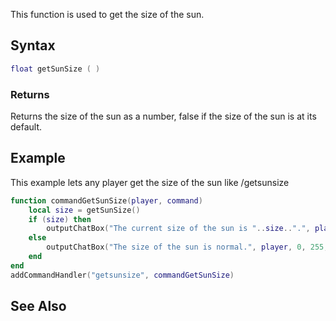 This function is used to get the size of the sun.

Syntax
------

``` lua
float getSunSize ( )
```

### Returns

Returns the size of the sun as a number, false if the size of the sun is at its default.

Example
-------

This example lets any player get the size of the sun like /getsunsize

``` lua
function commandGetSunSize(player, command)
    local size = getSunSize()
    if (size) then
        outputChatBox("The current size of the sun is "..size..".", player, 0, 255, 0)
    else
        outputChatBox("The size of the sun is normal.", player, 0, 255, 0)
    end
end
addCommandHandler("getsunsize", commandGetSunSize)
```

See Also
--------

